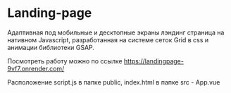 # Landing-page

Адаптивная под мобильные и десктопные экраны лэндинг страница на нативном Javascript, разработанная на системе сеток Grid в css и анимации библиотеки GSAP.

Посмотреть работу можно по ссылке https://landingpage-9vf7.onrender.com/

Расположение script.js в папке public,
index.html в папке src - App.vue

